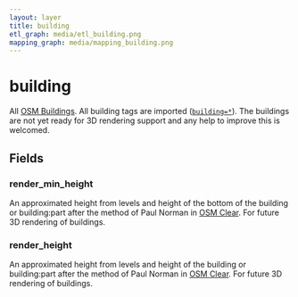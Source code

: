 ```yaml
---
layout: layer
title: building
etl_graph: media/etl_building.png
mapping_graph: media/mapping_building.png
---
```

# building

All [OSM Buildings](http://wiki.openstreetmap.org/wiki/Buildings). All building tags are imported ([`building=*`](http://wiki.openstreetmap.org/wiki/Key:building)). The buildings are not yet ready for 3D rendering support and any help to improve
this is welcomed.

## Fields

### render_min_height

An approximated height from levels and height of the bottom of the building or building:part after the method of Paul Norman in [OSM Clear](https://github.com/ClearTables/osm-clear). For future 3D rendering of buildings.

### render_height

An approximated height from levels and height of the building or building:part after the method of Paul Norman in [OSM Clear](https://github.com/ClearTables/osm-clear). For future 3D rendering of buildings.





